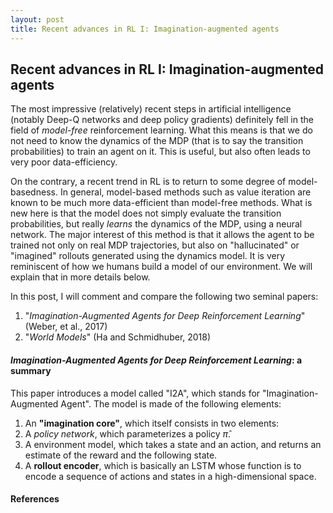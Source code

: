 ```yaml
---
layout: post
title: Recent advances in RL I: Imagination-augmented agents
---
```


## Recent advances in RL I: Imagination-augmented agents

The most impressive (relatively) recent steps in artificial intelligence (notably Deep-Q networks and deep policy gradients) definitely fell in the field of <em>model-free</em> reinforcement learning. What this means is that we do not need to know the dynamics of the MDP (that is to say the transition probabilities) to train an agent on it. This is useful, but also often leads to very poor data-efficiency.

On the contrary, a recent trend in RL is to return to some degree of model-basedness. In general, model-based methods such as value iteration are known to be much more data-efficient than model-free methods. What is new here is that the model does not simply evaluate the transition probabilities, but really <em>learns</em> the dynamics of the MDP, using a neural network. The major interest of this method is that it allows the agent to be trained not only on real MDP trajectories, but also on "hallucinated" or "imagined" rollouts generated using the dynamics model. It is very reminiscent of how we humans build a model of our environment. We will explain that in more details below.

In this post, I will comment and compare the following two seminal papers:
1. "<em>Imagination-Augmented Agents for Deep Reinforcement Learning</em>" (Weber, et al., 2017)
2. "<em>World Models</em>" (Ha and Schmidhuber, 2018)

#### <em>Imagination-Augmented Agents for Deep Reinforcement Learning</em>: a summary

This paper introduces a model called "I2A", which stands for "Imagination-Augmented Agent". The model is made of the following elements:

1. An <strong>"imagination core"</strong>, which itself consists in two elements:
  1. A <em>policy network</em>, which parameterizes a policy $\hat{\pi}$.
  2. A environment model, which takes a state and an action, and returns an estimate of the reward and the following state.
2. A <strong>rollout encoder</strong>, which is basically an LSTM whose function is to encode a sequence of actions and states in a high-dimensional space.

#### References
